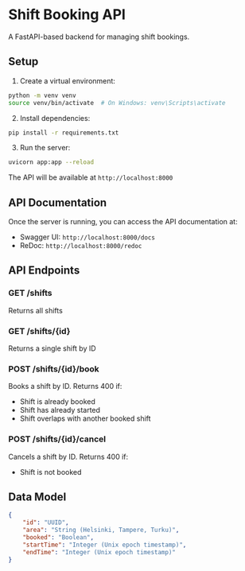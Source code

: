 # Shift Booking API

A FastAPI-based backend for managing shift bookings.

## Setup

1. Create a virtual environment:
```bash
python -m venv venv
source venv/bin/activate  # On Windows: venv\Scripts\activate
```

2. Install dependencies:
```bash
pip install -r requirements.txt
```

3. Run the server:
```bash
uvicorn app:app --reload
```

The API will be available at `http://localhost:8000`

## API Documentation

Once the server is running, you can access the API documentation at:
- Swagger UI: `http://localhost:8000/docs`
- ReDoc: `http://localhost:8000/redoc`

## API Endpoints

### GET /shifts
Returns all shifts

### GET /shifts/{id}
Returns a single shift by ID

### POST /shifts/{id}/book
Books a shift by ID. Returns 400 if:
- Shift is already booked
- Shift has already started
- Shift overlaps with another booked shift

### POST /shifts/{id}/cancel
Cancels a shift by ID. Returns 400 if:
- Shift is not booked

## Data Model

```json
{
    "id": "UUID",
    "area": "String (Helsinki, Tampere, Turku)",
    "booked": "Boolean",
    "startTime": "Integer (Unix epoch timestamp)",
    "endTime": "Integer (Unix epoch timestamp)"
}
``` 